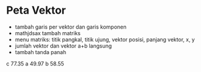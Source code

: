 # Peta Vektor

- tambah garis per vektor dan garis komponen
- mathjdsax tambah matriks
- menu matriks: titik pangkal, titik ujung, vektor posisi, panjang vektor, x, y
- jumlah vektor dan vektor a+b langsung
- tambah tanda panah

c 77.35
a 49.97
b 58.55